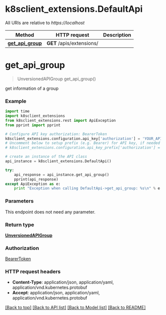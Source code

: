 # k8sclient_extensions.DefaultApi

All URIs are relative to *https://localhost*

Method | HTTP request | Description
------------- | ------------- | -------------
[**get_api_group**](DefaultApi.md#get_api_group) | **GET** /apis/extensions/ | 


# **get_api_group**
> UnversionedAPIGroup get_api_group()



get information of a group

### Example 
```python
import time
import k8sclient_extensions
from k8sclient_extensions.rest import ApiException
from pprint import pprint

# Configure API key authorization: BearerToken
k8sclient_extensions.configuration.api_key['authorization'] = 'YOUR_API_KEY'
# Uncomment below to setup prefix (e.g. Bearer) for API key, if needed
# k8sclient_extensions.configuration.api_key_prefix['authorization'] = 'Bearer'

# create an instance of the API class
api_instance = k8sclient_extensions.DefaultApi()

try: 
    api_response = api_instance.get_api_group()
    pprint(api_response)
except ApiException as e:
    print "Exception when calling DefaultApi->get_api_group: %s\n" % e
```

### Parameters
This endpoint does not need any parameter.

### Return type

[**UnversionedAPIGroup**](UnversionedAPIGroup.md)

### Authorization

[BearerToken](../README.md#BearerToken)

### HTTP request headers

 - **Content-Type**: application/json, application/yaml, application/vnd.kubernetes.protobuf
 - **Accept**: application/json, application/yaml, application/vnd.kubernetes.protobuf

[[Back to top]](#) [[Back to API list]](../README.md#documentation-for-api-endpoints) [[Back to Model list]](../README.md#documentation-for-models) [[Back to README]](../README.md)

